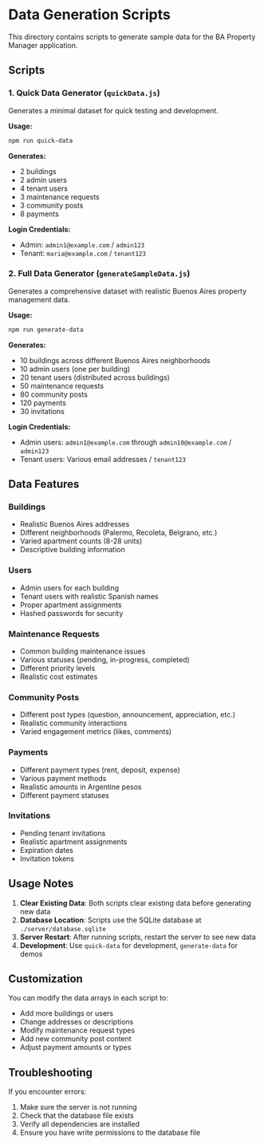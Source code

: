 # Data Generation Scripts

This directory contains scripts to generate sample data for the BA Property Manager application.

## Scripts

### 1. Quick Data Generator (`quickData.js`)
Generates a minimal dataset for quick testing and development.

**Usage:**
```bash
npm run quick-data
```

**Generates:**
- 2 buildings
- 2 admin users
- 4 tenant users
- 3 maintenance requests
- 3 community posts
- 8 payments

**Login Credentials:**
- Admin: `admin1@example.com` / `admin123`
- Tenant: `maria@example.com` / `tenant123`

### 2. Full Data Generator (`generateSampleData.js`)
Generates a comprehensive dataset with realistic Buenos Aires property management data.

**Usage:**
```bash
npm run generate-data
```

**Generates:**
- 10 buildings across different Buenos Aires neighborhoods
- 10 admin users (one per building)
- 20 tenant users (distributed across buildings)
- 50 maintenance requests
- 80 community posts
- 120 payments
- 30 invitations

**Login Credentials:**
- Admin users: `admin1@example.com` through `admin10@example.com` / `admin123`
- Tenant users: Various email addresses / `tenant123`

## Data Features

### Buildings
- Realistic Buenos Aires addresses
- Different neighborhoods (Palermo, Recoleta, Belgrano, etc.)
- Varied apartment counts (8-28 units)
- Descriptive building information

### Users
- Admin users for each building
- Tenant users with realistic Spanish names
- Proper apartment assignments
- Hashed passwords for security

### Maintenance Requests
- Common building maintenance issues
- Various statuses (pending, in-progress, completed)
- Different priority levels
- Realistic cost estimates

### Community Posts
- Different post types (question, announcement, appreciation, etc.)
- Realistic community interactions
- Varied engagement metrics (likes, comments)

### Payments
- Different payment types (rent, deposit, expense)
- Various payment methods
- Realistic amounts in Argentine pesos
- Different payment statuses

### Invitations
- Pending tenant invitations
- Realistic apartment assignments
- Expiration dates
- Invitation tokens

## Usage Notes

1. **Clear Existing Data**: Both scripts clear existing data before generating new data
2. **Database Location**: Scripts use the SQLite database at `./server/database.sqlite`
3. **Server Restart**: After running scripts, restart the server to see new data
4. **Development**: Use `quick-data` for development, `generate-data` for demos

## Customization

You can modify the data arrays in each script to:
- Add more buildings or users
- Change addresses or descriptions
- Modify maintenance request types
- Add new community post content
- Adjust payment amounts or types

## Troubleshooting

If you encounter errors:
1. Make sure the server is not running
2. Check that the database file exists
3. Verify all dependencies are installed
4. Ensure you have write permissions to the database file
